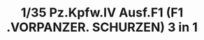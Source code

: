 ---
title: "1/35 Pz.Kpfw.IV Ausf.F1 (F1 .VORPANZER. SCHURZEN) 3 in 1"
price: "TBA" 
desc: "Maketa"
img_path: "/assets/img/BT003.jpg"
brand: "N/A"
available: false
special_offer: false
new: false
soon: false
cat: "010000"
subcat: "011600"
subsubcat: "N/A"
sifra: "BT003"
---